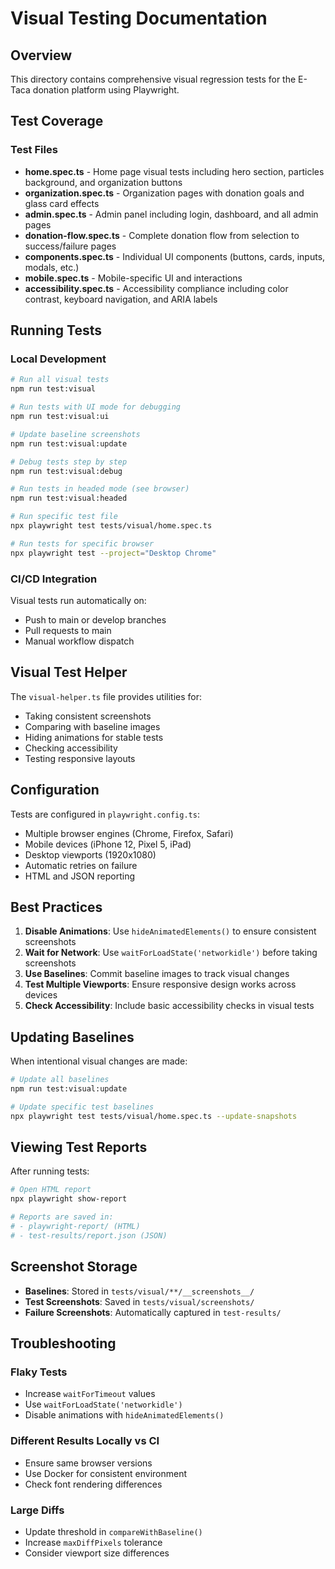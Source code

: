 # Visual Testing Documentation

## Overview
This directory contains comprehensive visual regression tests for the E-Taca donation platform using Playwright.

## Test Coverage

### Test Files
- **home.spec.ts** - Home page visual tests including hero section, particles background, and organization buttons
- **organization.spec.ts** - Organization pages with donation goals and glass card effects
- **admin.spec.ts** - Admin panel including login, dashboard, and all admin pages
- **donation-flow.spec.ts** - Complete donation flow from selection to success/failure pages
- **components.spec.ts** - Individual UI components (buttons, cards, inputs, modals, etc.)
- **mobile.spec.ts** - Mobile-specific UI and interactions
- **accessibility.spec.ts** - Accessibility compliance including color contrast, keyboard navigation, and ARIA labels

## Running Tests

### Local Development
```bash
# Run all visual tests
npm run test:visual

# Run tests with UI mode for debugging
npm run test:visual:ui

# Update baseline screenshots
npm run test:visual:update

# Debug tests step by step
npm run test:visual:debug

# Run tests in headed mode (see browser)
npm run test:visual:headed

# Run specific test file
npx playwright test tests/visual/home.spec.ts

# Run tests for specific browser
npx playwright test --project="Desktop Chrome"
```

### CI/CD Integration
Visual tests run automatically on:
- Push to main or develop branches
- Pull requests to main
- Manual workflow dispatch

## Visual Test Helper

The `visual-helper.ts` file provides utilities for:
- Taking consistent screenshots
- Comparing with baseline images
- Hiding animations for stable tests
- Checking accessibility
- Testing responsive layouts

## Configuration

Tests are configured in `playwright.config.ts`:
- Multiple browser engines (Chrome, Firefox, Safari)
- Mobile devices (iPhone 12, Pixel 5, iPad)
- Desktop viewports (1920x1080)
- Automatic retries on failure
- HTML and JSON reporting

## Best Practices

1. **Disable Animations**: Use `hideAnimatedElements()` to ensure consistent screenshots
2. **Wait for Network**: Use `waitForLoadState('networkidle')` before taking screenshots
3. **Use Baselines**: Commit baseline images to track visual changes
4. **Test Multiple Viewports**: Ensure responsive design works across devices
5. **Check Accessibility**: Include basic accessibility checks in visual tests

## Updating Baselines

When intentional visual changes are made:
```bash
# Update all baselines
npm run test:visual:update

# Update specific test baselines
npx playwright test tests/visual/home.spec.ts --update-snapshots
```

## Viewing Test Reports

After running tests:
```bash
# Open HTML report
npx playwright show-report

# Reports are saved in:
# - playwright-report/ (HTML)
# - test-results/report.json (JSON)
```

## Screenshot Storage

- **Baselines**: Stored in `tests/visual/**/__screenshots__/`
- **Test Screenshots**: Saved in `tests/visual/screenshots/`
- **Failure Screenshots**: Automatically captured in `test-results/`

## Troubleshooting

### Flaky Tests
- Increase `waitForTimeout` values
- Use `waitForLoadState('networkidle')`
- Disable animations with `hideAnimatedElements()`

### Different Results Locally vs CI
- Ensure same browser versions
- Use Docker for consistent environment
- Check font rendering differences

### Large Diffs
- Update threshold in `compareWithBaseline()`
- Increase `maxDiffPixels` tolerance
- Consider viewport size differences